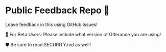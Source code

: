 # Public Feedback Repo 🦦

Leave feedback in this using GitHub Issues!

🧪 For Beta Users: Please include what version of Otterance you are using!

🛡️ Be sure to read SECURITY.md as well!
